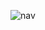 ![nav](https://user-images.githubusercontent.com/76746810/184800949-6e6d5b9f-ea34-4d62-940e-aa33a95e3ec9.png)
